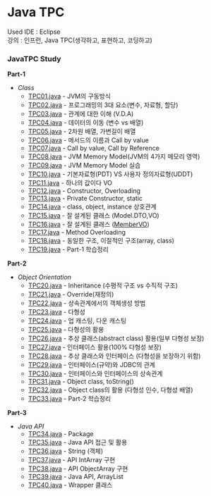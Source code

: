 # Java TPC

Used IDE : Eclipse</br>
강의 : 인프런, Java TPC(생각하고, 표현하고, 코딩하고)
</br>

### **JavaTPC Study**

**Part-1**
- _Class_
  - [TPC01.java](https://github.com/mungkeu/JavaTPC/blob/main/JavaTPC/src/TPC01.java) - JVM의 구동방식
  - [TPC02.java](https://github.com/mungkeu/JavaTPC/blob/main/JavaTPC/src/TPC02.java) - 프로그래밍의 3대 요소(변수, 자료형, 할당)
  - [TPC03.java](https://github.com/mungkeu/JavaTPC/blob/main/JavaTPC/src/TPC03.java) - 관계에 대한 이해 (V.D.A)
  - [TPC04.java](https://github.com/mungkeu/JavaTPC/blob/main/JavaTPC/src/TPC04.java) - 데이터의 이동 (변수 vs 배열)
  - [TPC05.java](https://github.com/mungkeu/JavaTPC/blob/main/JavaTPC/src/TPC05.java) - 2차원 배열, 가변길이 배열
  - [TPC06.java](https://github.com/mungkeu/JavaTPC/blob/main/JavaTPC/src/TPC06.java) - 메서드의 이름과 Call by value
  - [TPC07.java](https://github.com/mungkeu/JavaTPC/blob/main/JavaTPC/src/TPC07.java) - Call by value, Call by Reference
  - [TPC08.java](https://github.com/mungkeu/JavaTPC/blob/main/JavaTPC/src/TPC08.java) - JVM Memory Model(JVM의 4가지 메모리 영역)
  - [TPC09.java](https://github.com/mungkeu/JavaTPC/blob/main/JavaTPC/src/TPC09.java) - JVM Memory Model 실습
  - [TPC10.java](https://github.com/mungkeu/JavaTPC/blob/main/JavaTPC/src/TPC10.java) - 기본자료형(PDT) VS 사용자 정의자료형(UDDT)
  - [TPC11.java](https://github.com/mungkeu/JavaTPC/blob/main/JavaTPC/src/TPC11.java) - 하나의 값이다 VO 
  - [TPC12.java](https://github.com/mungkeu/JavaTPC/blob/main/JavaTPC/src/TPC12.java) - Constructor, Overloading
  - [TPC13.java](https://github.com/mungkeu/JavaTPC/blob/main/JavaTPC/src/TPC13.java) - Private Constructor, static
  - [TPC14.java](https://github.com/mungkeu/JavaTPC/blob/main/JavaTPC/src/TPC14.java) - class, object, instance 상호관계
  - [TPC15.java](https://github.com/mungkeu/JavaTPC/blob/main/JavaTPC/src/TPC15.java) - 잘 설계된 클래스 (Model.DTO,VO)
  - [TPC16.java](https://github.com/mungkeu/JavaTPC/blob/main/JavaTPC/src/TPC16.java) - 잘 설계된 클래스 
  ([MemberVO](https://github.com/mungkeu/JavaTPC/blob/main/JavaTPC/src/kr/tpc/MemberVO.java)) 
  - [TPC17.java](https://github.com/mungkeu/JavaTPC/blob/main/JavaTPC/src/TPC17.java) - Method Overloading
  - [TPC18.java](https://github.com/mungkeu/JavaTPC/blob/main/JavaTPC/src/TPC18.java) - 동일한 구조, 이질적인 구조(array, class)
  - [TPC19.java](https://github.com/mungkeu/JavaTPC/blob/main/JavaTPC/src/TPC19.java) - Part-1 학습정리
  
**Part-2**
- _Object Orientation_
  - [TPC20.java](https://github.com/mungkeu/JavaTPC/blob/main/JavaTPC/src/TPC20.java) - Inheritance (수평적 구조 vs 수직적 구조)
  - [TPC21.java](https://github.com/mungkeu/JavaTPC/blob/main/JavaTPC/src/TPC21.java) - Override(재정의)
  - [TPC22.java](https://github.com/mungkeu/JavaTPC/blob/main/JavaTPC/src/TPC22.java) - 상속관계에서의 객체생성 방법
  - [TPC23.java](https://github.com/mungkeu/JavaTPC/blob/main/JavaTPC/src/TPC23.java) - 다형성
  - [TPC24.java](https://github.com/mungkeu/JavaTPC/blob/main/JavaTPC/src/TPC24.java) - 업 캐스팅, 다운 캐스팅
  - [TPC25.java](https://github.com/mungkeu/JavaTPC/blob/main/JavaTPC/src/TPC25.java) - 다형성의 활용
  - [TPC26.java](https://github.com/mungkeu/JavaTPC/blob/main/JavaTPC/src/TPC26.java) - 추상 클래스(abstract class) 활용(일부 다형성 보장)
  - [TPC27.java](https://github.com/mungkeu/JavaTPC/blob/main/JavaTPC/src/TPC27.java) - 인터페이스 활용(100% 다형성 보장)
  - [TPC28.java](https://github.com/mungkeu/JavaTPC/blob/main/JavaTPC/src/TPC28.java) - 추상 클래스와 인터페이스 (다형성을 보장하기 위함)
  - [TPC29.java](https://github.com/mungkeu/JavaTPC/blob/main/JavaTPC/src/TPC29.java) - 인터페이스(규약)와 JDBC의 관계
  - [TPC30.java](https://github.com/mungkeu/JavaTPC/blob/main/JavaTPC/src/TPC30.java) - 인터페이스와 인터페이스의 상속관계
  - [TPC31.java](https://github.com/mungkeu/JavaTPC/blob/main/JavaTPC/src/TPC31.java) - Object class, toString()
  - [TPC32.java](https://github.com/mungkeu/JavaTPC/blob/main/JavaTPC/src/TPC32.java) - Object class의 활용 (다형성 인수, 다형성 배열)
  - [TPC33.java](https://github.com/mungkeu/JavaTPC/blob/main/JavaTPC/src/TPC33.java) - Part-2 학습정리

**Part-3**
- _Java API_
  - [TPC34.java](https://github.com/mungkeu/JavaTPC/blob/main/JavaTPC/src/TPC34.java) - Package
  - [TPC35.java](https://github.com/mungkeu/JavaTPC/blob/main/JavaTPC/src/TPC35.java) - Java API 접근 및 활용
  - [TPC36.java](https://github.com/mungkeu/JavaTPC/blob/main/JavaTPC/src/TPC36.java) - String (객체)
  - [TPC37.java](https://github.com/mungkeu/JavaTPC/blob/main/JavaTPC/src/TPC37.java) - API IntArray 구현
  - [TPC38.java](https://github.com/mungkeu/JavaTPC/blob/main/JavaTPC/src/TPC38.java) - API ObjectArray 구현
  - [TPC39.java](https://github.com/mungkeu/JavaTPC/blob/main/JavaTPC/src/TPC39.java) - Java API, ArrayList<T>
  - [TPC40.java](https://github.com/mungkeu/JavaTPC/blob/main/JavaTPC/src/TPC40.java) - Wrapper 클래스
